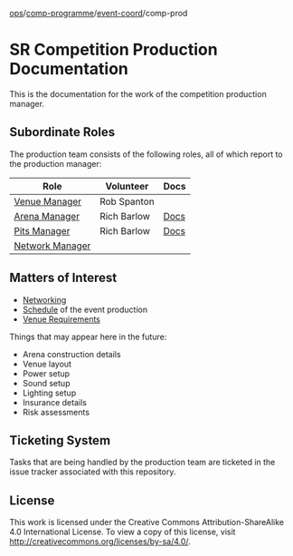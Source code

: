 [ops](https://bitbucket.org/srobo/ops-manual/wiki/Home)/[comp-programme](https://bitbucket.org/rspanton/sr-comp-programme/wiki/Home)/[event-coord](https://bitbucket.org/rspanton/sr-event-coord/wiki/Home)/comp-prod

# SR Competition Production Documentation

This is the documentation for the work of the competition production
manager.

## Subordinate Roles

The production team consists of the following roles, all of which
report to the production manager:

Role | Volunteer | Docs
-----|-----------|---
[Venue Manager](roles/venue-manager.md) | Rob Spanton
[Arena Manager](roles/arena-manager) | Rich Barlow | [Docs](https://bitbucket.org/richardbarlow/sr-arena-manager/wiki/Home)
[Pits Manager](roles/pits-manager) | Rich Barlow | [Docs](https://bitbucket.org/richardbarlow/sr-pit-manager/wiki/Home)
[Network Manager](roles/network-manager) |

## Matters of Interest

 * [Networking](network/index.md)
 * [Schedule](schedule) of the event production
 * [Venue Requirements](venue)

Things that may appear here in the future:

 * Arena construction details
 * Venue layout
 * Power setup
 * Sound setup
 * Lighting setup
 * Insurance details
 * Risk assessments

## Ticketing System

Tasks that are being handled by the production team are ticketed in
the issue tracker associated with this repository.

## License

This work is licensed under the Creative Commons
Attribution-ShareAlike 4.0 International License. To view a copy of
this license, visit http://creativecommons.org/licenses/by-sa/4.0/.
